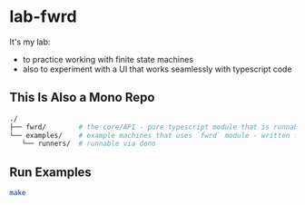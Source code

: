 # lab-fwrd

It's my lab:

- to practice working with finite state machines
- also to experiment with a UI that works seamlessly with typescript code

## This Is Also a Mono Repo

```bash
./
├── fwrd/        # the core/API - pure typescript module that is runnable via deno
└── examples/    # example machines that uses `fwrd` module - written for deno
   └── runners/  # runnable via deno
```

## Run Examples

```bash
make
```
